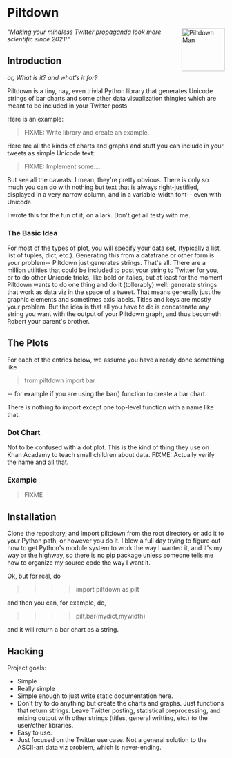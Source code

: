 # Piltdown

<img src="https://upload.wikimedia.org/wikipedia/commons/3/3b/Piltdown_man.jpg"
     width="100px" align="right" alt="Piltdown Man"/>
*"Making your mindless Twitter propaganda look more scientific since 2021!"*

## Introduction

*or, What is it? and what's it for?*

Piltdown is a tiny, nay, even trivial Python library
that generates Unicode strings of bar charts
and some other data visualization thingies
which are meant to be included in your Twitter posts.

Here is an example:

> FIXME: Write library and create an example.

Here are all the kinds of charts and graphs and stuff
you can include in your tweets as simple Unicode text:

> FIXME: Implement some....

But see all the caveats.
I mean, they're pretty obvious.
There is only so much you can do with nothing but text
that is always right-justified,
displayed in a very narrow column,
and in a variable-width font--
even with Unicode.

I wrote this for the fun of it,
on a lark. Don't get all testy with me.

### The Basic Idea

For most of the types of plot, you will specify your data set,
(typically a list, list of tuples, dict, etc.).
Generating this from a datafrane or other form is your problem--
Piltdown just generates strings. That's all.
There are a million utilities that could be included
to post your string to Twitter for you,
or to do other Unicode tricks,
like bold or italics,
but at least for the moment
Piltdown wants to do one thing and do it (tollerably) well:
generate strings that work as data viz in the space of a tweet.
That means generally just the graphic elements and sometimes axis labels.
Titles and keys are mostly your problem.
But the idea is that all you have to do is concatenate any string you want
with the output of your Piltdown graph,
and thus becometh Robert your parent's brother.

## The Plots

For each of the entries below, we assume you have already done something like

> from piltdown import bar

-- for example if you are using the bar() function to create a bar chart.

There is nothing to import except one top-level function
with a name like that.

### Dot Chart

Not to be confused with a dot plot.
This is the kind of thing they use on Khan Acadamy
to teach small children about data.
FIXME: Actually verify the name and all that.

### Example

> FIXME

## Installation

Clone the repository, and import piltdown from the root directory
or add it to your Python path, or however you do it.
I blew a full day trying to figure out how to get Python's
module system to work the way I wanted it, and it's my way
or the highway, so there is no pip package unless someone
tells me how to organize my source code the way I want it.

Ok, but for real, do

> >>> import piltdown as pilt

and then you can, for example, do,

> >>> pilt.bar(mydict,mywidth)

and it will return a bar chart as a string.

## Hacking

Project goals:

- Simple
- Really simple
- Simple enough to just write static documentation here.
- Don't try to do anything but create the charts and graphs.
  Just functions that return strings.
  Leave Twitter posting, statistical preprocessing,
  and mixing output with other strings (titles, general writting, etc.)
  to the user/other libraries.
- Easy to use.
- Just focused on the Twitter use case.
  Not a general solution to the ASCII-art data viz problem,
  which is never-ending.
